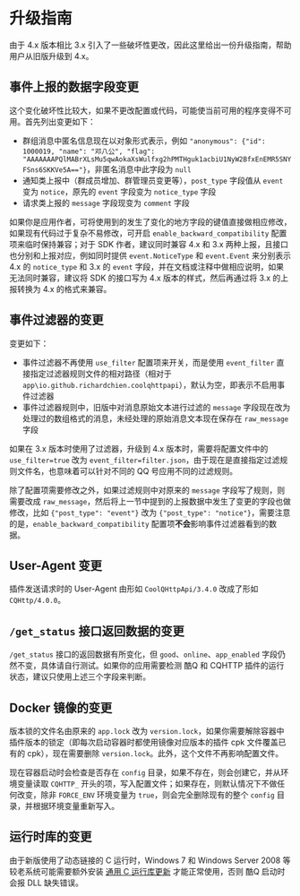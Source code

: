 # 升级指南

由于 4.x 版本相比 3.x 引入了一些破坏性更改，因此这里给出一份升级指南，帮助用户从旧版升级到 4.x。

## 事件上报的数据字段变更

这个变化破坏性比较大，如果不更改配置或代码，可能使当前可用的程序变得不可用。首先列出变更如下：

- 群组消息中匿名信息现在以对象形式表示，例如 `"anonymous": {"id": 1000019, "name": "邓八公", "flag": "AAAAAAAPQlMABrXLsMu5qwAokaXsWulfxg2hPMTHguk1acbiU1NyW2BfxEnEMR5SNYFSns6SKKVe5A=="}`，非匿名消息中此字段为 `null`
- 通知类上报中（群成员增加、群管理员变更等），`post_type` 字段值从 `event` 变为 `notice`，原先的 `event` 字段变为 `notice_type` 字段
- 请求类上报的 `message` 字段现变为 `comment` 字段

如果你是应用作者，可将使用到的发生了变化的地方字段的键值直接做相应修改，如果现有代码过于复杂不易修改，可开启 `enable_backward_compatibility` 配置项来临时保持兼容；对于 SDK 作者，建议同时兼容 4.x 和 3.x 两种上报，且接口也分别和上报对应，例如同时提供 `event.NoticeType` 和 `event.Event` 来分别表示 4.x 的 `notice_type` 和 3.x 的 `event` 字段，并在文档或注释中做相应说明，如果无法同时兼容，建议将 SDK 的接口写为 4.x 版本的样式，然后再通过将 3.x 的上报转换为 4.x 的格式来兼容。

## 事件过滤器的变更

变更如下：

- 事件过滤器不再使用 `use_filter` 配置项来开关，而是使用 `event_filter` 直接指定过滤器规则文件的相对路径（相对于 `app\io.github.richardchien.coolqhttpapi`），默认为空，即表示不启用事件过滤器
- 事件过滤器规则中，旧版中对消息原始文本进行过滤的 `message` 字段现在改为处理过的数组格式的消息，未经处理的原始消息文本现在保存在 `raw_message` 字段

如果在 3.x 版本时使用了过滤器，升级到 4.x 版本时，需要将配置文件中的 `use_filter=true` 改为 `event_filter=filter.json`，由于现在是直接指定过滤规则文件名，也意味着可以针对不同的 QQ 号应用不同的过滤规则。

除了配置项需要修改之外，如果过滤规则中对原来的 `message` 字段写了规则，则需要改成 `raw_message`，然后将上一节中提到的上报数据中发生了变更的字段也做修改，比如 `{"post_type": "event"}` 改为 `{"post_type": "notice"}`，需要注意的是，`enable_backward_compatibility` 配置项**不会**影响事件过滤器看到的数据。

## User-Agent 变更

插件发送请求时的 User-Agent 由形如 `CoolQHttpApi/3.4.0` 改成了形如 `CQHttp/4.0.0`。

## `/get_status` 接口返回数据的变更

`/get_status` 接口的返回数据有所变化，但 `good`、`online`、`app_enabled` 字段仍然不变，具体请自行测试。如果你的应用需要检测 酷Q 和 CQHTTP 插件的运行状态，建议只使用上述三个字段来判断。

## Docker 镜像的变更

版本锁的文件名由原来的 `app.lock` 改为 `version.lock`，如果你需要解除容器中插件版本的锁定（即每次启动容器时都使用镜像对应版本的插件 cpk 文件覆盖已有的 cpk），现在需要删除 `version.lock`。此外，这个文件不再影响配置文件。

现在容器启动时会检查是否存在 `config` 目录，如果不存在，则会创建它，并从环境变量读取 `CQHTTP_` 开头的项，写入配置文件；如果存在，则默认情况下不做任何改变，除非 `FORCE_ENV` 环境变量为 `true`，则会完全删除现有的整个 `config` 目录，并根据环境变量重新写入。

## 运行时库的变更

由于新版使用了动态链接的 C 运行时，Windows 7 和 Windows Server 2008 等较老系统可能需要额外安装 [通用 C 运行库更新](https://support.microsoft.com/zh-cn/help/3118401/update-for-universal-c-runtime-in-windows) 才能正常使用，否则 酷Q 启动时会报 DLL 缺失错误。
